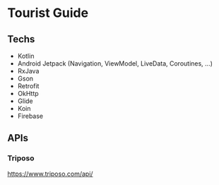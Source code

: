 # Tourist Guide
## Techs
- Kotlin
- Android Jetpack (Navigation, ViewModel, LiveData, Coroutines, ...)
- RxJava
- Gson
- Retrofit
- OkHttp
- Glide
- Koin
- Firebase
## APIs
### Triposo
https://www.triposo.com/api/
